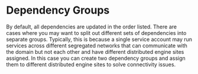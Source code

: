 [title]: # (Dependency Groups)
[tags]: # (XXX)
[priority]: # (40)

# Dependency Groups

By default, all dependencies are updated in the order listed. There are cases where you may want to split out different sets of dependencies into separate groups. Typically, this is because a single service account may run services across different segregated networks that can communicate with the domain but not each other and have different distributed engine sites assigned. In this case you can create two dependency groups and assign them to different distributed engine sites to solve connectivity issues.
